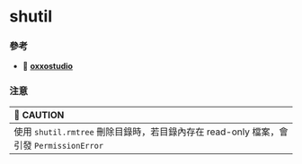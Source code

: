 # shutil

### 參考
+ 🔗 [**oxxostudio**](https://steam.oxxostudio.tw/category/python/library/shutil.html)

### 注意

| 🚨 <span class="caution">CAUTION</span>                                                 |
| :------------------------------------------------------------------------------------- |
| 使用 `shutil.rmtree` 刪除目錄時，若目錄內存在 read-only 檔案，會引發 `PermissionError` |